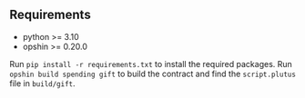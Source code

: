 ## Requirements

- python >= 3.10
- opshin >= 0.20.0

Run `pip install -r requirements.txt` to install the required packages.
Run `opshin build spending gift` to build the contract and find the `script.plutus` file in `build/gift`.